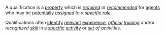 A qualification is a [property](https://github.com/gcassel/Modular-Organization-Terminology/blob/master/terms/property.md) which is *[required](https://github.com/gcassel/Modular-Organization-Terminology/blob/master/terms/requirement.md) or [recommended](https://github.com/gcassel/Modular-Organization-Terminology/blob/master/terms/recommendation.md)* for [agents](https://github.com/gcassel/Modular-Organization-Terminology/blob/master/terms/agent.md) who may be [potentially](https://github.com/gcassel/Modular-Organization-Terminology/blob/master/terms/potential.md) *[assigned](https://github.com/gcassel/Modular-Organization-Terminology/blob/master/terms/assign.md) to a [specific](https://github.com/gcassel/Modular-Organization-Terminology/blob/master/terms/specific.md) [role](https://github.com/gcassel/Modular-Organization-Terminology/blob/master/terms/role.md)*.

Qualifications often [identify](https://github.com/gcassel/Modular-Organization-Terminology/blob/master/terms/identify.md) [relevant](https://github.com/gcassel/Modular-Organization-Terminology/blob/master/terms/relevant.md) [experience](https://github.com/gcassel/Modular-Organization-Terminology/blob/master/terms/experience.md), *[official](https://github.com/gcassel/Modular-Organization-Terminology/blob/master/terms/official.md) [training](https://github.com/gcassel/Modular-Organization-Terminology/blob/master/terms/training.md)* and/or *recognized [skill](https://github.com/gcassel/Modular-Organization-Terminology/blob/master/terms/skill.md)* in a [specific](https://github.com/gcassel/Modular-Organization-Terminology/blob/master/terms/specific.md) [activity](https://github.com/gcassel/Modular-Organization-Terminology/blob/master/terms/activity.md) or  *[set](https://github.com/gcassel/Modular-Organization-Terminology/blob/master/terms/set.md) of activities*.
